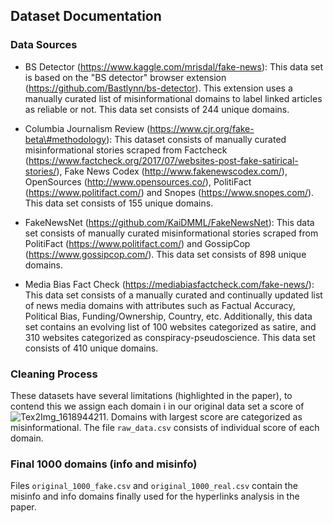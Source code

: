 ## Dataset Documentation

### Data Sources
* BS Detector (https://www.kaggle.com/mrisdal/fake-news): This data set is based on the "BS detector" browser extension (https://github.com/Bastlynn/bs-detector). This extension uses a manually curated list of misinformational domains to label linked articles as reliable or not. This data set consists of 244 unique domains.

* Columbia Journalism Review (https://www.cjr.org/fake-beta\#methodology): This dataset consists of manually curated misinformational stories scraped from Factcheck (https://www.factcheck.org/2017/07/websites-post-fake-satirical-stories/), Fake News Codex (http://www.fakenewscodex.com/), OpenSources (http://www.opensources.co/), PolitiFact (https://www.politifact.com/) and Snopes (https://www.snopes.com/). This data set consists of 155 unique domains.

* FakeNewsNet (https://github.com/KaiDMML/FakeNewsNet): This data set consists of manually curated misinformational stories scraped from PolitiFact (https://www.politifact.com/) and GossipCop (https://www.gossipcop.com/). This data set consists of 898 unique domains.

* Media Bias Fact Check (https://mediabiasfactcheck.com/fake-news/): This data set consists of a manually curated and continually updated list of news media domains with attributes such as Factual Accuracy, Political Bias, Funding/Ownership, Country, etc. Additionally, this data set contains an evolving list of 100 websites categorized as satire, and 310 websites categorized as conspiracy-pseudoscience. This data set consists of 410 unique domains.

### Cleaning Process
These datasets have several limitations (highlighted in the paper), to contend this we assign each domain i in our original data set a score of ![Tex2Img_1618944211](https://user-images.githubusercontent.com/10993808/115447902-df339780-a1cd-11eb-9b67-94d10978a857.jpg). Domains with largest score are categorized as misinformational. The file ```raw_data.csv``` consists of individual score of each domain.

### Final 1000 domains (info and misinfo)
Files ```original_1000_fake.csv``` and ```original_1000_real.csv``` contain the misinfo and info domains finally used for the hyperlinks analysis in the paper.
